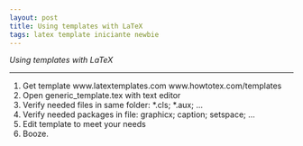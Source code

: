 ```yaml
---
layout: post
title: Using templates with LaTeX
tags: latex template iniciante newbie
---
```


*Using templates with LaTeX*

---
<ol>
<li>Get template
  www.latextemplates.com
  www.howtotex.com/templates</li>
  
<li>Open generic_template.tex with text editor</li>

<li>Verify needed files in same folder: *.cls; *.aux; ...</li>

<li>Verify needed packages in file: graphicx; caption; setspace; ...</li>

<li>Edit template to meet your needs</li>

<li>Booze.</li>

</ol>
